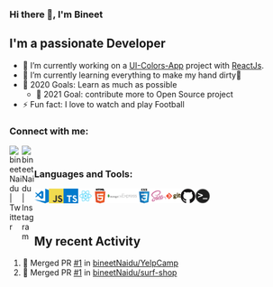 ### Hi there 👋, I'm Bineet

## I'm a passionate Developer

-   🔭 I’m currently working on a [UI-Colors-App](https://github.com/bineetNaidu/UI-Colors-App) project with [ReactJs](http://reactjs.org/).
-   🌱 I’m currently learning everything to make my hand dirty🤣
-   🥅 2020 Goals: Learn as much as possible
    -   🤔 2021 Goal: contribute more to Open Source project
-   ⚡ Fun fact: I love to watch and play Football

### Connect with me:

[<img align="left" alt="bineetNaidu | Twitter" width="22px" src="https://cdn.jsdelivr.net/npm/simple-icons@v3/icons/twitter.svg" />](https://twitter.com/bineetNaidu)
[<img align="left" alt="bineetNaidu | Instagram" width="22px" src="https://cdn.jsdelivr.net/npm/simple-icons@v3/icons/instagram.svg" />](https://www.instagram.com/bineet_naidu/)

<br />

### Languages and Tools:

<img align="left" padding="0 5px"  alt="Visual Studio Code" width="26px" src="https://raw.githubusercontent.com/github/explore/80688e429a7d4ef2fca1e82350fe8e3517d3494d/topics/visual-studio-code/visual-studio-code.png" />
<img align="left" padding="0 5px"  alt="JavaScript" width="26px" src="https://raw.githubusercontent.com/github/explore/80688e429a7d4ef2fca1e82350fe8e3517d3494d/topics/javascript/javascript.png">
<img align="left" padding="0 5px"  alt="TypeScript" width="26px" src="https://raw.githubusercontent.com/github/explore/80688e429a7d4ef2fca1e82350fe8e3517d3494d/topics/typescript/typescript.png">
<img align="left" padding="0 5px"  alt="React" width="26px" src="https://raw.githubusercontent.com/github/explore/80688e429a7d4ef2fca1e82350fe8e3517d3494d/topics/react/react.png" />
<img align="left" padding="0 5px"  alt="html5" width="26px" src="https://raw.githubusercontent.com/github/explore/80688e429a7d4ef2fca1e82350fe8e3517d3494d/topics/html/html.png" />
<img align="left" padding="0 5px"  alt="MongoDB" width="26px" src="https://raw.githubusercontent.com/github/explore/80688e429a7d4ef2fca1e82350fe8e3517d3494d/topics/mongodb/mongodb.png" />
<img align="left" padding="0 5px"  alt="ExpressJS" width="26px" src="https://raw.githubusercontent.com/github/explore/80688e429a7d4ef2fca1e82350fe8e3517d3494d/topics/express/express.png" />
<img align="left" padding="0 5px"  alt="CSS3" width="26px" src="https://raw.githubusercontent.com/github/explore/80688e429a7d4ef2fca1e82350fe8e3517d3494d/topics/css/css.png" />
<img align="left" padding="0 5px"  alt="sass" width="26px" src="https://raw.githubusercontent.com/github/explore/80688e429a7d4ef2fca1e82350fe8e3517d3494d/topics/sass/sass.png" />
<img align="left" padding="0 5px"  alt="git" width="26px" src="https://raw.githubusercontent.com/github/explore/80688e429a7d4ef2fca1e82350fe8e3517d3494d/topics/git/git.png" />
<img align="left" padding="0 5px"  alt="GitHub" width="26px" src="https://raw.githubusercontent.com/github/explore/78df643247d429f6cc873026c0622819ad797942/topics/github/github.png" />
<img align="left" padding="0 5px"  alt="bash" width="26px" src="https://raw.githubusercontent.com/github/explore/80688e429a7d4ef2fca1e82350fe8e3517d3494d/topics/terminal/terminal.png" />

<br/>
<br/>
<br/>

## My recent Activity

<!--START_SECTION:activity-->
1. 🎉 Merged PR [#1](https://github.com//bineetNaidu/YelpCamp/pull/1) in [bineetNaidu/YelpCamp](https://github.com//bineetNaidu/YelpCamp)
2. 🎉 Merged PR [#1](https://github.com//bineetNaidu/surf-shop/pull/1) in [bineetNaidu/surf-shop](https://github.com//bineetNaidu/surf-shop)
<!--END_SECTION:activity--> 


<!--
**bineetNaidu/bineetNaidu** is a ✨ _special_ ✨ repository because its `README.md` (this file) appears on your GitHub profile.

Here are some ideas to get you started:

- 🔭 I’m currently working on ...
- 🌱 I’m currently learning ...
- 👯 I’m looking to collaborate on ...
- 🤔 I’m looking for help with ...
- 💬 Ask me about ...
- 📫 How to reach me: ...
- 😄 Pronouns: ...
- ⚡ Fun fact: ...
-->
